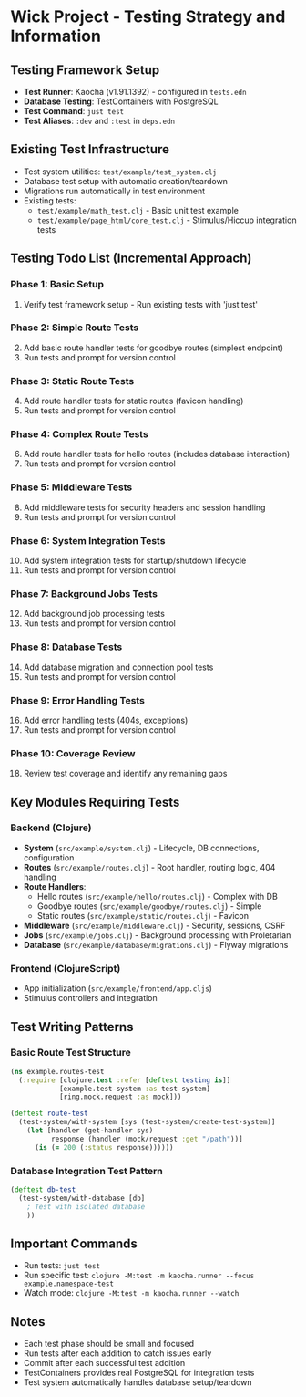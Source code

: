 # Wick Project - Testing Strategy and Information

## Testing Framework Setup
- **Test Runner**: Kaocha (v1.91.1392) - configured in `tests.edn`
- **Database Testing**: TestContainers with PostgreSQL
- **Test Command**: `just test`
- **Test Aliases**: `:dev` and `:test` in `deps.edn`

## Existing Test Infrastructure
- Test system utilities: `test/example/test_system.clj`
- Database test setup with automatic creation/teardown
- Migrations run automatically in test environment
- Existing tests:
  - `test/example/math_test.clj` - Basic unit test example
  - `test/example/page_html/core_test.clj` - Stimulus/Hiccup integration tests

## Testing Todo List (Incremental Approach)

### Phase 1: Basic Setup
1. Verify test framework setup - Run existing tests with 'just test'

### Phase 2: Simple Route Tests
2. Add basic route handler tests for goodbye routes (simplest endpoint)
3. Run tests and prompt for version control

### Phase 3: Static Route Tests  
4. Add route handler tests for static routes (favicon handling)
5. Run tests and prompt for version control

### Phase 4: Complex Route Tests
6. Add route handler tests for hello routes (includes database interaction)
7. Run tests and prompt for version control

### Phase 5: Middleware Tests
8. Add middleware tests for security headers and session handling
9. Run tests and prompt for version control

### Phase 6: System Integration Tests
10. Add system integration tests for startup/shutdown lifecycle
11. Run tests and prompt for version control

### Phase 7: Background Jobs Tests
12. Add background job processing tests
13. Run tests and prompt for version control

### Phase 8: Database Tests
14. Add database migration and connection pool tests
15. Run tests and prompt for version control

### Phase 9: Error Handling Tests
16. Add error handling tests (404s, exceptions)
17. Run tests and prompt for version control

### Phase 10: Coverage Review
18. Review test coverage and identify any remaining gaps

## Key Modules Requiring Tests

### Backend (Clojure)
- **System** (`src/example/system.clj`) - Lifecycle, DB connections, configuration
- **Routes** (`src/example/routes.clj`) - Root handler, routing logic, 404 handling
- **Route Handlers**:
  - Hello routes (`src/example/hello/routes.clj`) - Complex with DB
  - Goodbye routes (`src/example/goodbye/routes.clj`) - Simple
  - Static routes (`src/example/static/routes.clj`) - Favicon
- **Middleware** (`src/example/middleware.clj`) - Security, sessions, CSRF
- **Jobs** (`src/example/jobs.clj`) - Background processing with Proletarian
- **Database** (`src/example/database/migrations.clj`) - Flyway migrations

### Frontend (ClojureScript)
- App initialization (`src/example/frontend/app.cljs`)
- Stimulus controllers and integration

## Test Writing Patterns

### Basic Route Test Structure
```clojure
(ns example.routes-test
  (:require [clojure.test :refer [deftest testing is]]
            [example.test-system :as test-system]
            [ring.mock.request :as mock]))

(deftest route-test
  (test-system/with-system [sys (test-system/create-test-system)]
    (let [handler (get-handler sys)
          response (handler (mock/request :get "/path"))]
      (is (= 200 (:status response))))))
```

### Database Integration Test Pattern
```clojure
(deftest db-test
  (test-system/with-database [db]
    ; Test with isolated database
    ))
```

## Important Commands
- Run tests: `just test`
- Run specific test: `clojure -M:test -m kaocha.runner --focus example.namespace-test`
- Watch mode: `clojure -M:test -m kaocha.runner --watch`

## Notes
- Each test phase should be small and focused
- Run tests after each addition to catch issues early
- Commit after each successful test addition
- TestContainers provides real PostgreSQL for integration tests
- Test system automatically handles database setup/teardown